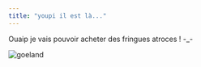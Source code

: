 ```yaml
---
title: "youpi il est là..."
---
```


Ouaip je vais pouvoir acheter des fringues atroces ! -_-

![goeland](http://static.cyprio.net/wtf/old_pics/goeland_mai2002.jpg)

